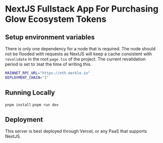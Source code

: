 # NextJS Fullstack App For Purchasing Glow Ecosystem Tokens


## Setup environment variables
There is only one dependency for a node that is required.
The node should not be flooded with requests as NextJS will keep a cache
consistent with `revalidate` in the root `page.tsx` of the project. The current revalidation period is set to `36`at the time of writing this.


```bash
MAINNET_RPC_URL="https://eth.merkle.io"
DEPLOYMENT_CHAIN="1"
```

## Running Locally
`pnpm install`
`pnpm run dev`


## Deployment
This server is best deployed through Vercel, or any PaaS that supports NextJS.